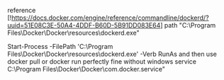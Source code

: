 ﻿reference
[!https://docs.docker.com/engine/reference/commandline/dockerd/?uuid=51E08C3E-50A4-4DDF-B60D-5B91DD083E64]
path
"C:\Program Files\Docker\Docker\resources\dockerd.exe"

Start-Process -FilePath 'C:\Program Files\Docker\Docker\resources\dockerd.exe' -Verb RunAs and then use docker pull or docker run perfectly fine
without 
windows service
C:\Program Files\Docker\Docker\com.docker.service"



 
